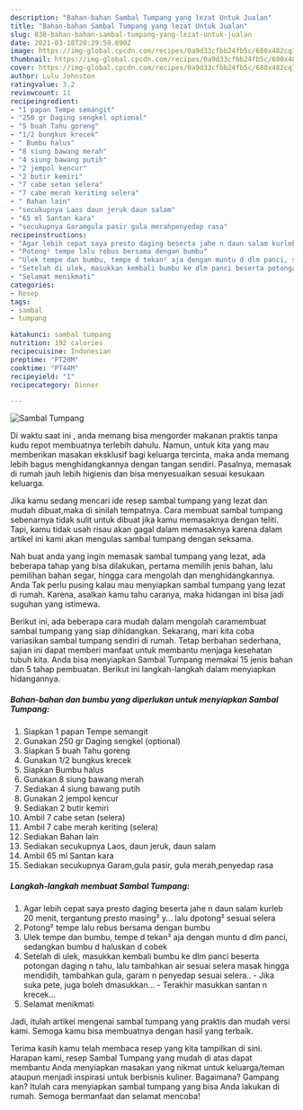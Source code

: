 ```yaml
---
description: "Bahan-bahan Sambal Tumpang yang lezat Untuk Jualan"
title: "Bahan-bahan Sambal Tumpang yang lezat Untuk Jualan"
slug: 838-bahan-bahan-sambal-tumpang-yang-lezat-untuk-jualan
date: 2021-03-18T20:29:59.690Z
image: https://img-global.cpcdn.com/recipes/0a9d33cfbb24fb5c/680x482cq70/sambal-tumpang-foto-resep-utama.jpg
thumbnail: https://img-global.cpcdn.com/recipes/0a9d33cfbb24fb5c/680x482cq70/sambal-tumpang-foto-resep-utama.jpg
cover: https://img-global.cpcdn.com/recipes/0a9d33cfbb24fb5c/680x482cq70/sambal-tumpang-foto-resep-utama.jpg
author: Lulu Johnston
ratingvalue: 3.2
reviewcount: 11
recipeingredient:
- "1 papan Tempe semangit"
- "250 gr Daging sengkel optional"
- "5 buah Tahu goreng"
- "1/2 bungkus krecek"
- " Bumbu halus"
- "8 siung bawang merah"
- "4 siung bawang putih"
- "2 jempol kencur"
- "2 butir kemiri"
- "7 cabe setan selera"
- "7 cabe merah keriting selera"
- " Bahan lain"
- "secukupnya Laos daun jeruk daun salam"
- "65 ml Santan kara"
- "secukupnya Garamgula pasir gula merahpenyedap rasa"
recipeinstructions:
- "Agar lebih cepat saya presto daging beserta jahe n daun salam kurleb 20 menit, tergantung presto masing² y... lalu dpotong² sesuai selera"
- "Potong² tempe lalu rebus bersama dengan bumbu"
- "Ulek tempe dan bumbu, tempe d tekan² aja dengan muntu d dlm panci, sedangkan bumbu d haluskan d cobek"
- "Setelah di ulek, masukkan kembali bumbu ke dlm panci beserta potongan daging n tahu, lalu tambahkan air sesuai selera masak hingga mendidih, tambahkan gula, garam n penyedap sesuai selera.. Jika suka pete, juga boleh dmasukkan... Terakhir masukkan santan n krecek..."
- "Selamat menikmati"
categories:
- Resep
tags:
- sambal
- tumpang

katakunci: sambal tumpang 
nutrition: 192 calories
recipecuisine: Indonesian
preptime: "PT20M"
cooktime: "PT44M"
recipeyield: "1"
recipecategory: Dinner

---
```



![Sambal Tumpang](https://img-global.cpcdn.com/recipes/0a9d33cfbb24fb5c/680x482cq70/sambal-tumpang-foto-resep-utama.jpg)

Di waktu  saat ini , anda memang bisa mengorder makanan praktis tanpa kudu repot membuatnya terlebih dahulu. Namun, untuk kita yang mau memberikan masakan eksklusif bagi keluarga tercinta, maka anda memang lebih bagus menghidangkannya dengan tangan sendiri. Pasalnya, memasak di rumah jauh lebih higienis dan bisa menyesuaikan sesuai kesukaan keluarga.

Jika kamu sedang mencari ide resep sambal tumpang yang lezat dan mudah dibuat,maka di sinilah tempatnya. Cara membuat sambal tumpang  sebenarnya tidak sulit untuk dibuat jika kamu memasaknya dengan teliti. Tapi, kamu tidak usah risau akan gagal dalam memasaknya 
karena dalam artikel ini kami akan mengulas sambal tumpang dengan seksama.  



Nah buat anda yang ingin memasak sambal tumpang yang lezat, ada beberapa tahap yang bisa dilakukan, pertama memilih jenis bahan, lalu pemilihan bahan segar, hingga cara mengolah dan menghidangkannya. Anda Tak perlu pusing kalau mau menyiapkan sambal tumpang yang lezat di rumah. Karena, asalkan kamu  tahu caranya, maka hidangan ini bisa jadi suguhan yang istimewa.

Berikut ini, ada beberapa cara mudah dalam mengolah caramembuat sambal tumpang yang siap dihidangkan. Sekarang, mari kita coba variasikan sambal tumpang sendiri di rumah. Tetap berbahan sederhana, sajian ini dapat memberi manfaat untuk membantu menjaga kesehatan tubuh kita. Anda bisa menyiapkan Sambal Tumpang memakai 15 jenis bahan dan 5 tahap pembuatan. Berikut ini langkah-langkah dalam menyiapkan hidangannya.

<!--inarticleads1-->

##### Bahan-bahan dan bumbu yang diperlukan untuk menyiapkan Sambal Tumpang:

1. Siapkan 1 papan Tempe semangit
1. Gunakan 250 gr Daging sengkel (optional)
1. Siapkan 5 buah Tahu goreng
1. Gunakan 1/2 bungkus krecek
1. Siapkan  Bumbu halus
1. Gunakan 8 siung bawang merah
1. Sediakan 4 siung bawang putih
1. Gunakan 2 jempol kencur
1. Sediakan 2 butir kemiri
1. Ambil 7 cabe setan (selera)
1. Ambil 7 cabe merah keriting (selera)
1. Sediakan  Bahan lain
1. Sediakan secukupnya Laos, daun jeruk, daun salam
1. Ambil 65 ml Santan kara
1. Sediakan secukupnya Garam,gula pasir, gula merah,penyedap rasa




<!--inarticleads2-->

##### Langkah-langkah membuat Sambal Tumpang:

1. Agar lebih cepat saya presto daging beserta jahe n daun salam kurleb 20 menit, tergantung presto masing² y... lalu dpotong² sesuai selera
1. Potong² tempe lalu rebus bersama dengan bumbu
1. Ulek tempe dan bumbu, tempe d tekan² aja dengan muntu d dlm panci, sedangkan bumbu d haluskan d cobek
1. Setelah di ulek, masukkan kembali bumbu ke dlm panci beserta potongan daging n tahu, lalu tambahkan air sesuai selera masak hingga mendidih, tambahkan gula, garam n penyedap sesuai selera.. - Jika suka pete, juga boleh dmasukkan... - Terakhir masukkan santan n krecek...
1. Selamat menikmati




Jadi, itulah artikel mengenai  sambal tumpang  yang praktis dan mudah versi kami. Semoga kamu bisa membuatnya dengan hasil yang terbaik. 

Terima kasih kamu telah membaca resep yang kita tampilkan di sini. Harapan kami, resep  Sambal Tumpang yang mudah di atas dapat membantu Anda menyiapkan masakan yang nikmat untuk keluarga/teman ataupun menjadi inspirasi untuk berbisnis kuliner. Bagaimana? Gampang kan? Itulah cara menyiapkan sambal tumpang yang bisa Anda lakukan di rumah. Semoga bermanfaat dan selamat mencoba!

